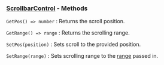 ### [ScrollbarControl](<../ScrollbarControl.md>) - Methods
`GetPos() => number`
: Returns the scroll position.

`GetRange() => range`
: Returns the scrolling range.

`SetPos(position)`
: Sets scroll to the provided position.

`SetRange(range)`
: Sets scrolling range to the 
[range](<../../../Language/Reference/Range.md>) passed in.